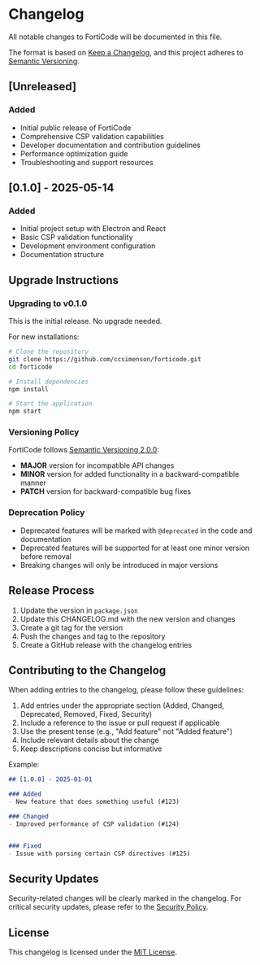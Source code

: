 # Changelog

All notable changes to FortiCode will be documented in this file.

The format is based on [Keep a Changelog](https://keepachangelog.com/en/1.0.0/),
and this project adheres to [Semantic Versioning](https://semver.org/spec/v2.0.0.html).

## [Unreleased]

### Added
- Initial public release of FortiCode
- Comprehensive CSP validation capabilities
- Developer documentation and contribution guidelines
- Performance optimization guide
- Troubleshooting and support resources

## [0.1.0] - 2025-05-14

### Added
- Initial project setup with Electron and React
- Basic CSP validation functionality
- Development environment configuration
- Documentation structure

## Upgrade Instructions

### Upgrading to v0.1.0

This is the initial release. No upgrade needed.

For new installations:

```bash
# Clone the repository
git clone https://github.com/ccsimenson/forticode.git
cd forticode

# Install dependencies
npm install

# Start the application
npm start
```

### Versioning Policy

FortiCode follows [Semantic Versioning 2.0.0](https://semver.org/):

- **MAJOR** version for incompatible API changes
- **MINOR** version for added functionality in a backward-compatible manner
- **PATCH** version for backward-compatible bug fixes

### Deprecation Policy

- Deprecated features will be marked with `@deprecated` in the code and documentation
- Deprecated features will be supported for at least one minor version before removal
- Breaking changes will only be introduced in major versions

## Release Process

1. Update the version in `package.json`
2. Update this CHANGELOG.md with the new version and changes
3. Create a git tag for the version
4. Push the changes and tag to the repository
5. Create a GitHub release with the changelog entries

## Contributing to the Changelog

When adding entries to the changelog, please follow these guidelines:

1. Add entries under the appropriate section (Added, Changed, Deprecated, Removed, Fixed, Security)
2. Include a reference to the issue or pull request if applicable
3. Use the present tense (e.g., "Add feature" not "Added feature")
4. Include relevant details about the change
5. Keep descriptions concise but informative

Example:

```markdown
## [1.0.0] - 2025-01-01

### Added
- New feature that does something useful (#123)

### Changed
- Improved performance of CSP validation (#124)


### Fixed
- Issue with parsing certain CSP directives (#125)
```

## Security Updates

Security-related changes will be clearly marked in the changelog. For critical security updates, please refer to the [Security Policy](SECURITY.md).

## License

This changelog is licensed under the [MIT License](LICENSE).
